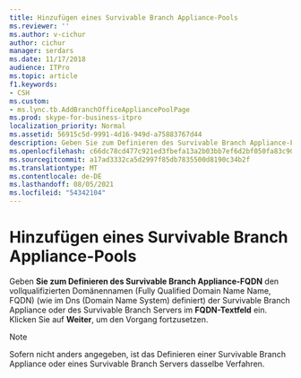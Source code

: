```yaml
---
title: Hinzufügen eines Survivable Branch Appliance-Pools
ms.reviewer: ''
ms.author: v-cichur
author: cichur
manager: serdars
ms.date: 11/17/2018
audience: ITPro
ms.topic: article
f1.keywords:
- CSH
ms.custom:
- ms.lync.tb.AddBranchOfficeAppliancePoolPage
ms.prod: skype-for-business-itpro
localization_priority: Normal
ms.assetid: 56915c5d-9991-4d16-949d-a75883767d44
description: Geben Sie zum Definieren des Survivable Branch Appliance-FQDN den vollqualifizierten Domänennamen (Fully Qualified Domain Name Name, FQDN) (wie im Dns (Domain Name System) definiert) der Survivable Branch Appliance oder des Survivable Branch Servers im FQDN-Textfeld ein. Klicken Sie auf Weiter, um den Vorgang fortzusetzen.
ms.openlocfilehash: c66dc78cd477c921ed3fbefa13a2b03bb7ef6d2bf050fa83c90e5e4654746265
ms.sourcegitcommit: a17ad3332ca5d2997f85db7835500d8190c34b2f
ms.translationtype: MT
ms.contentlocale: de-DE
ms.lasthandoff: 08/05/2021
ms.locfileid: "54342104"
---
```

# <a name="add-survivable-branch-appliance-pool"></a>Hinzufügen eines Survivable Branch Appliance-Pools
 
Geben **Sie zum Definieren des Survivable Branch Appliance-FQDN** den vollqualifizierten Domänennamen (Fully Qualified Domain Name Name, FQDN) (wie im Dns (Domain Name System) definiert) der Survivable Branch Appliance oder des Survivable Branch Servers im **FQDN-Textfeld** ein. Klicken Sie auf **Weiter**, um den Vorgang fortzusetzen.
  
> [!NOTE]
> Sofern nicht anders angegeben, ist das Definieren einer Survivable Branch Appliance oder eines Survivable Branch Servers dasselbe Verfahren. 
  

